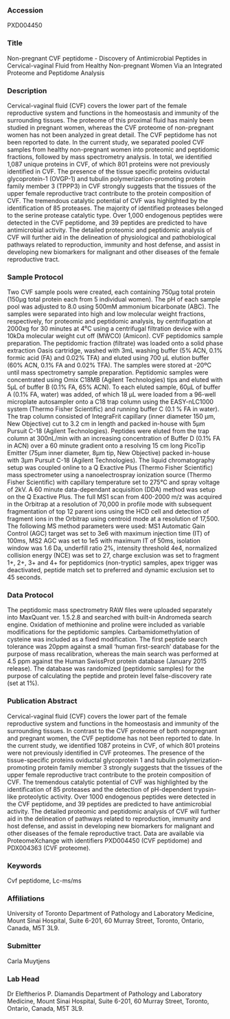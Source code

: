 ### Accession
PXD004450

### Title
Non-pregnant CVF peptidome -  Discovery of Antimicrobial Peptides in Cervical-vaginal Fluid from Healthy Non-pregnant Women Via an Integrated Proteome and Peptidome Analysis

### Description
Cervical-vaginal fluid (CVF) covers the lower part of the female reproductive system and functions in the homeostasis and immunity of the surrounding tissues. The proteome of this proximal fluid has mainly been studied in pregnant women, whereas the CVF proteome of non-pregnant women has not been analyzed in great detail. The CVF peptidome has not been reported to date. In the current study, we separated pooled CVF samples from healthy non-pregnant women into proteomic and peptidomic fractions, followed by mass spectrometry analysis. In total, we identified 1,087 unique proteins in CVF, of which 801 proteins were not  previously identified in CVF. The presence of the tissue specific proteins oviductal glycoprotein-1 (OVGP-1) and tubulin polymerization-promoting protein family member 3 (TPPP3) in CVF strongly suggests that the tissues of the upper female reproductive tract contribute to the protein composition of CVF. The tremendous catalytic potential of CVF was highlighted by the identification of 85 proteases. The majority of identified proteases belonged to the serine protease catalytic type. Over 1,000 endogenous peptides were detected in the CVF peptidome, and 39 peptides are predicted to have antimicrobial activity. The detailed proteomic and peptidomic analysis of CVF will further aid in the delineation of physiological and pathobiological pathways related to reproduction, immunity and host defense, and assist in developing new biomarkers for malignant and other diseases of the female reproductive tract.

### Sample Protocol
Two CVF sample pools were created, each containing 750µg total protein (150µg total protein each from 5 individual women). The pH of each sample pool was adjusted to 8.0 using 500mM ammonium bicarbonate (ABC). The samples were separated into high and low molecular weight fractions, respectively, for proteomic and peptidomic analysis, by centrifugation at 2000xg for 30 minutes at 4⁰C using a centrifugal filtration device with a 10kDa molecular weight cut off (MWCO) (Amicon).   CVF peptidomics sample preparation. The peptidomic fraction (filtrate) was loaded onto a solid phase extraction Oasis cartridge, washed with 3mL washing buffer (5% ACN, 0.1% formic acid (FA) and 0.02% TFA) and eluted using 700 µL elution buffer (60% ACN, 0.1% FA and 0.02% TFA). The samples were stored at -20ºC until mass spectrometry sample preparation.   Peptidomic samples were concentrated using Omix C18MB (Agilent Technologies) tips and eluted with 5µL of buffer B (0.1% FA, 65% ACN).  To each eluted sample, 60µL of buffer A (0.1% FA, water) was added, of which 18 µL were loaded from a 96-well microplate autosampler onto a C18 trap column using the EASY-nLC1000 system (Thermo Fisher Scientific) and running buffer C (0.1 % FA in water). The trap column consisted of IntegraFrit capillary (inner diameter 150 µm, New Objective) cut to 3.2 cm in length and packed in-house with 5µm Pursuit C-18 (Agilent Technologies). Peptides were eluted from the trap column at 300nL/min with an increasing concentration of Buffer D (0.1% FA in ACN) over a 60 minute gradient onto a resolving 15 cm long PicoTip Emitter (75µm inner diameter, 8µm tip, New Objective) packed in-house with 3µm Pursuit C-18 (Agilent Technologies). The liquid chromatography setup was coupled online to a Q Exactive Plus (Thermo Fisher Scientific) mass spectrometer using a nanoelectrospray ionization source (Thermo Fisher Scientific) with capillary temperature set to 275°C and spray voltage of 2kV. A 60 minute data-dependant acquisition (DDA) method was setup on the Q Exactive Plus. The full MS1 scan from 400-2000 m/z was acquired in the Orbitrap at a resolution of 70,000 in profile mode with subsequent fragmentation of top 12 parent ions using the HCD cell and detection of fragment ions in the Orbitrap using centroid mode at a resolution of 17,500.  The following MS method parameters were used: MS1 Automatic Gain Control (AGC) target was set to 3e6 with maximum injection time (IT) of 100ms, MS2 AGC was set to 1e5 with maximum IT of 50ms, isolation window was 1.6 Da, underfill ratio 2%, intensity threshold 4e4, normalized collision energy (NCE) was set to 27, charge exclusion was set to fragment 1+, 2+, 3+ and 4+ for peptidomics (non-tryptic) samples, apex trigger was deactivated, peptide match set to preferred and dynamic exclusion set to 45 seconds.

### Data Protocol
The peptidomic mass spectrometry RAW files were uploaded separately into MaxQuant ver. 1.5.2.8 and searched with built-in Andromeda search engine. Oxidation of methionine and proline were included as variable modifications for the peptidomic samples. Carbamidomethylation of cysteine was included as a fixed modification. The first peptide search tolerance was 20ppm against a small ‘human first-search’ database for the purpose of mass recalibration, whereas the main search was performed at 4.5 ppm against the Human SwissProt protein database (January 2015 release). The database was randomized (peptidomic samples) for the purpose of calculating the peptide and protein level false-discovery rate (set at 1%).

### Publication Abstract
Cervical-vaginal fluid (CVF) covers the lower part of the female reproductive system and functions in the homeostasis and immunity of the surrounding tissues. In contrast to the CVF proteome of both nonpregnant and pregnant women, the CVF peptidome has not been reported to date. In the current study, we identified 1087 proteins in CVF, of which 801 proteins were not previously identified in CVF proteomes. The presence of the tissue-specific proteins oviductal glycoprotein 1 and tubulin polymerization-promoting protein family member 3 strongly suggests that the tissues of the upper female reproductive tract contribute to the protein composition of CVF. The tremendous catalytic potential of CVF was highlighted by the identification of 85 proteases and the detection of pH-dependent trypsin-like proteolytic activity. Over 1000 endogenous peptides were detected in the CVF peptidome, and 39 peptides are predicted to have antimicrobial activity. The detailed proteomic and peptidomic analysis of CVF will further aid in the delineation of pathways related to reproduction, immunity and host defense, and assist in developing new biomarkers for malignant and other diseases of the female reproductive tract. Data are available via ProteomeXchange with identifiers PXD004450 (CVF peptidome) and PDX004363 (CVF proteome).

### Keywords
Cvf peptidome, Lc-ms/ms

### Affiliations
University of Toronto
Department of Pathology and Laboratory Medicine, Mount Sinai Hospital, Suite 6-201, 60 Murray Street, Toronto, Ontario, Canada, M5T 3L9.

### Submitter
Carla Muytjens

### Lab Head
Dr Eleftherios P. Diamandis
Department of Pathology and Laboratory Medicine, Mount Sinai Hospital, Suite 6-201, 60 Murray Street, Toronto, Ontario, Canada, M5T 3L9.


